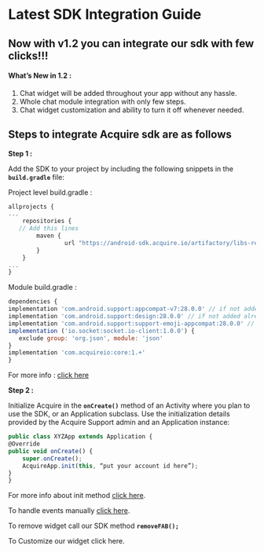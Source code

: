 # Latest SDK Integration Guide

## **Now with v1.2 you can integrate our sdk with few clicks!!!**

#### **What’s New in 1.2 :**

1. Chat widget will be added throughout your app without any hassle.
2. Whole chat module integration with only few steps.
3. Chat widget customization and ability to turn it off whenever needed.

## **Steps to integrate Acquire sdk are as follows**

**Step 1 :**

Add the SDK to your project by including the following snippets in the **`build.gradle`** file:

Project level build.gradle :

```javascript
allprojects {
...
    repositories {
   // Add this lines 
        maven {
                url "https://android-sdk.acquire.io/artifactory/libs-release-local/"
        }
    }
...
}

```

Module build.gradle :

```javascript
dependencies {
implementation 'com.android.support:appcompat-v7:28.0.0' // if not added already
implementation 'com.android.support:design:28.0.0' // if not added already
implementation 'com.android.support:support-emoji-appcompat:28.0.0' // if not added already
implementation ('io.socket:socket.io-client:1.0.0') {
   exclude group: 'org.json', module: 'json'
}
implementation 'com.acquireio:core:1.+' 
}
```

For more info : [click here](https://developer.acquire.io/android/install-the-sdk/integration-sdk)

**Step 2 :**

 Initialize Acquire in the **`onCreate()`** method of an Activity where you plan to use the SDK, or an Application subclass. Use the initialization details provided by the Acquire Support admin and an Application instance:

```javascript
public class XYZApp extends Application {
@Override
public void onCreate() {
    super.onCreate();
    AcquireApp.init(this, “put your account id here”);
}
}
```

For more info about init method [click here](https://developer.acquire.io/android/install-the-sdk/initialization). 

To handle events manually [click here](https://developer.acquire.io/android/install-the-sdk/acquire-chat-start). 

To remove widget call our SDK  method **`removeFAB();`** 

To Customize our widget click here.

